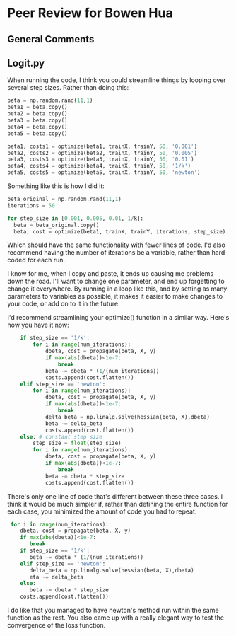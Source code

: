 # Peer Review for Bowen Hua

## General Comments

## Logit.py

When running the code, I think you could streamline things by looping over several step sizes. Rather than doing this:

```python
beta = np.random.rand(11,1) 
beta1 = beta.copy()
beta2 = beta.copy()
beta3 = beta.copy()
beta4 = beta.copy()
beta5 = beta.copy()

beta1, costs1 = optimize(beta1, trainX, trainY, 50, '0.001')
beta2, costs2 = optimize(beta2, trainX, trainY, 50, '0.005')
beta3, costs3 = optimize(beta3, trainX, trainY, 50, '0.01')
beta4, costs4 = optimize(beta4, trainX, trainY, 50, '1/k')
beta5, costs5 = optimize(beta5, trainX, trainY, 50, 'newton')
```
Something like this is how I did it:

```python
beta_original = np.random.rand(11,1)
iterations = 50

for step_size in [0.001, 0.005, 0.01, 1/k]:
  beta = beta_original.copy()
  beta, cost = optimize(beta1, trainX, trainY, iterations, step_size)
```

Which should have the same functionality with fewer lines of code. I'd also recommend having the number of iterations be a variable, rather than hard coded for each run. 

I know for me, when I copy and paste, it ends up causing me problems down the road. I'll want to change one parameter, and end up forgetting to change it everywhere. By running in a loop like this, and by setting as many parameters to variables as possible, it makes it easier to make changes to your code, or add on to it in the future. 

I'd recommend streamlining your optimize() function in a similar way. Here's how you have it now:

```python
    if step_size == '1/k':
        for i in range(num_iterations):      
            dbeta, cost = propagate(beta, X, y) 
            if max(abs(dbeta))<1e-7:
                break
            beta -= dbeta * (1/(num_iterations))  
            costs.append(cost.flatten())
    elif step_size == 'newton':
        for i in range(num_iterations):
            dbeta, cost = propagate(beta, X, y)
            if max(abs(dbeta))<1e-7:
                break
            delta_beta = np.linalg.solve(hessian(beta, X),dbeta)            
            beta -= delta_beta  
            costs.append(cost.flatten())
    else: # constant step size
        step_size = float(step_size)
        for i in range(num_iterations):
            dbeta, cost = propagate(beta, X, y)  
            if max(abs(dbeta))<1e-7:
                break
            beta -= dbeta * step_size  
            costs.append(cost.flatten())
```

There's only one line of code that's different between these three cases. I think it would be much simpler if, rather than defining the entire function for each case, you minimized the amount of code you had to repeat:

```python
 for i in range(num_iterations):      
    dbeta, cost = propagate(beta, X, y) 
    if max(abs(dbeta))<1e-7:
       break
    if step_size == '1/k':
       beta -= dbeta * (1/(num_iterations)) 
    elif step_size == 'newton':
       delta_beta = np.linalg.solve(hessian(beta, X),dbeta)            
       eta -= delta_beta
    else:
       beta -= dbeta * step_size
    costs.append(cost.flatten())
```

I do like that you managed to have newton's method run within the same function as the rest. You also came up with a really elegant way to test the convergence of the loss function.
